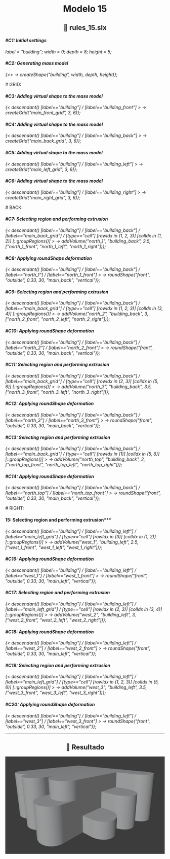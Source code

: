 <h1 align="center">Modelo 15</h2>

<h2 align="center">📝 rules_15.slx</h2>

#### **_\#C1: Initial settings_**

_label = "building"; width = 9; depth = 8; height = 5;_

#### **_\#C2: Generating mass model_**

_{<> -> createShape("building", width, depth, height)};_

\# GRID:

#### **_\#C3: Adding virtual shape to the mass model_**

_{< descendant() [label=="building"] / [label=="building_front"] > -> createGrid("main_front_grid", 3, 6)};_

#### **_\#C4: Adding virtual shape to the mass model_**

_{< descendant() [label=="building"] / [label=="building_back"] > -> createGrid("main_back_grid", 3, 6)};_

#### **_\#C5: Adding virtual shape to the mass model_**

_{< descendant() [label=="building"] / [label=="building_left"] > -> createGrid("main_left_grid", 3, 6)};_

#### **_\#C6: Adding virtual shape to the mass model_**

_{< descendant() [label=="building"] / [label=="building_right"] > -> createGrid("main_right_grid", 3, 6)};_

\# BACK:

#### **_\#C7: Selecting region and performing extrusion_**

_{< descendant() [label=="building"] / [label=="building_back"] / [label=="main_back_grid"] / [type=="cell"] [rowIdx in (1, 2, 3)] [colIdx in (1, 2)] [::groupRegions()] > -> addVolume("north_1", "building_back", 2.5, ["north_1_front", "north_1_left", "north_1_right"])};_

#### **_\#C8: Applying roundShape deformation_**

_{< descendant() [label=="building"] / [label=="building_back"] / [label=="north_1"] / [label=="north_1_front"] > -> roundShape("front", "outside", 0.33, 30, "main_back", "vertical")};_

#### **_\#C9: Selecting region and performing extrusion_**

_{< descendant() [label=="building"] / [label=="building_back"] / [label=="main_back_grid"] / [type=="cell"] [rowIdx in (1, 2, 3)] [colIdx in (3, 4)] [::groupRegions()] > -> addVolume("north_2", "building_back", 3, ["north_2_front", "north_2_left", "north_2_right"])};_

#### **_\#C10: Applying roundShape deformation_**

_{< descendant() [label=="building"] / [label=="building_back"] / [label=="north_2"] / [label=="north_2_front"] > -> roundShape("front", "outside", 0.33, 30, "main_back", "vertical")};_

#### **_\#C11: Selecting region and performing extrusion_**

_{< descendant() [label=="building"] / [label=="building_back"] / [label=="main_back_grid"] / [type=="cell"] [rowIdx in (2, 3)] [colIdx in (5, 6)] [::groupRegions()] > -> addVolume("north_3", "building_back", 3.5, ["north_3_front", "north_3_left", "north_3_right"])};_

#### **_\#C12: Applying roundShape deformation_**

_{< descendant() [label=="building"] / [label=="building_back"] / [label=="north_3"] / [label=="north_3_front"] > -> roundShape("front", "outside", 0.33, 30, "main_back", "vertical")};_

#### **_\#C13: Selecting region and performing extrusion_**

_{< descendant() [label=="building"] / [label=="building_back"] / [label=="main_back_grid"] / [type=="cell"] [rowIdx in (1)] [colIdx in (5, 6)] [::groupRegions()] > -> addVolume("north_top", "building_back", 2, ["north_top_front", "north_top_left", "north_top_right"])};_

#### **_\#C14: Applying roundShape deformation_**

_{< descendant() [label=="building"] / [label=="building_back"] / [label=="north_top"] / [label=="north_top_front"] > -> roundShape("front", "outside", 0.33, 30, "main_back", "vertical")};_

\# RIGHT:

#### 15: Selecting region and performing extrusion\*\*\*

_{< descendant() [label=="building"] / [label=="building_left"] / [label=="main_left_grid"] / [type=="cell"] [rowIdx in (3)] [colIdx in (1, 2)] [::groupRegions()] > -> addVolume("west_1", "building_left", 2.5, ["west_1_front", "west_1_left", "west_1_right"])};_

#### **_\#C16: Applying roundShape deformation_**

_{< descendant() [label=="building"] / [label=="building_left"] / [label=="west_1"] / [label=="west_1_front"] > -> roundShape("front", "outside", 0.33, 30, "main_left", "vertical")};_

#### **_\#C17: Selecting region and performing extrusion_**

_{< descendant() [label=="building"] / [label=="building_left"] / [label=="main_left_grid"] / [type=="cell"] [rowIdx in (2, 3)] [colIdx in (3, 4)] [::groupRegions()] > -> addVolume("west_2", "building_left", 3, ["west_2_front", "west_2_left", "west_2_right"])};_

#### **_\#C18: Applying roundShape deformation_**

_{< descendant() [label=="building"] / [label=="building_left"] / [label=="west_2"] / [label=="west_2_front"] > -> roundShape("front", "outside", 0.33, 30, "main_left", "vertical")};_

#### **_\#C19: Selecting region and performing extrusion_**

_{< descendant() [label=="building"] / [label=="building_left"] / [label=="main_left_grid"] / [type=="cell"] [rowIdx in (1, 2, 3)] [colIdx in (5, 6)] [::groupRegions()] > -> addVolume("west_3", "building_left", 3.5, ["west_3_front", "west_3_left", "west_3_right"])};_

#### **_\#C20: Applying roundShape deformation_**

_{< descendant() [label=="building"] / [label=="building_left"] / [label=="west_3"] / [label=="west_3_front"] > -> roundShape("front", "outside", 0.33, 30, "main_left", "vertical")};_

---

<h2 align="center">🏢 Resultado</h2>

<div align="center">
  <img src="modelo_15.png" alt="Modelo 15">
</div>
